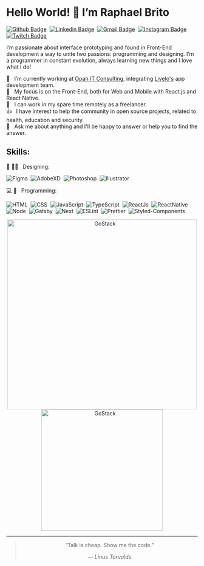 # Hello World! 👋 I’m Raphael Brito

[![Github Badge](https://img.shields.io/badge/-Github-242A2D?style=flat&logo=Github&logoColor=white&link=https://github.com/RBritoX)](https://github.com/RBritoX)&nbsp;
[![Linkedin Badge](https://img.shields.io/badge/-LinkedIn-0077B5?style=flat&logo=Linkedin&logoColor=white&link=https://www.linkedin.com/in/nykollemalone)](https://www.linkedin.com/in/raphaellbrito/)&nbsp;
[![Gmail Badge](https://img.shields.io/badge/-Gmail-c5392a?style=flat&logo=Gmail&logoColor=white&link=mailto:rbritox.js@gmail.com)](mailto:rbritox.js@gmail.com)&nbsp;
[![Instagram Badge](https://img.shields.io/badge/-Instagram-BF008C?style=flat&logo=Instagram&logoColor=white&link=https://www.instagram.com/raphaellbrito)](https://www.instagram.com/raphaellbrito)&nbsp;
[![Twitch Badge](https://img.shields.io/badge/-Twitch-9146FF?style=flat&logo=Twitch&logoColor=white&link=https://www.twitch.tv/rapha_brito)](https://www.twitch.tv/rapha_brito)&nbsp;

I’m passionate about interface prototyping and found in Front-End development a way to unite two passions: programming and designing.
I’m a programmer in constant evolution, always learning new things and I love what I do!

💼 &nbsp; I’m currently working at [Opah IT Consulting](https://www.opah.com.br/), integrating [Livelo's](https://www.livelo.com.br/) app development team.<br/>
🚀 &nbsp; My focus is on the Front-End, both for Web and Mobile with React.js and React Native.<br/>
🤝 &nbsp; I can work in my spare time remotely as a freelancer.<br/>
👍 &nbsp; I have interest to help the community in open source projects, related to health, education and security.<br/>
💬 &nbsp; Ask me about anything and I'll be happy to answer or help you to find the answer.<br/>

## Skills:

🎨 ✍🏼 &nbsp; Designing: <br/>

![Figma](https://img.shields.io/badge/-Figma-2C2C2C?style=flat&logoColor=figma&logo=figma)&nbsp;
![AdobeXD](https://img.shields.io/badge/-Adobe_XD-2D001F?style=flat&logoColor=adobe-xd&logo=adobe-xd)&nbsp;
![Photoshop](https://img.shields.io/badge/-Photoshop-2C2C46?style=flat&logoColor=adobe-photoshop&logo=adobe-photoshop)&nbsp;
![Illustrator](https://img.shields.io/badge/-Illustrator-261300?style=flat&logoColor=adobe-illustrator&logo=adobe-illustrator)<br/>

💻 📱 &nbsp; Programming: <br/>

![HTML](https://img.shields.io/badge/-HTML-E44D25?style=flat&logoColor=fff&logo=html5)&nbsp;
![CSS](https://img.shields.io/badge/-CSS-254DE6?style=flat&logoColor=fff&logo=css3)&nbsp;
![JavaScript](https://img.shields.io/badge/-JavaScript-FEAE32?style=flat&logoColor=fff&logo=javascript)&nbsp;
![TypeScript](https://img.shields.io/badge/-TypeScript-007ACC?style=flat&logoColor=fff&logo=typescript)&nbsp;
![ReactJs](https://img.shields.io/badge/-React.js-18BCEE?style=flat&logoColor=fff&logo=react)&nbsp;
![ReactNative](https://img.shields.io/badge/-React_Native-18BCEE?style=flat&logoColor=fff&logo=react)&nbsp;<br/>
![Node](https://img.shields.io/badge/-Node.js-5B9856?style=flat&logoColor=fff&logo=node.js)&nbsp;
![Gatsby](https://img.shields.io/badge/-Gatsb-643195?style=flat&logoColor=fff&logo=gatsby)&nbsp;
![Next](https://img.shields.io/badge/-Next.js-000000?style=flat&logoColor=fff&logo=next.js)&nbsp;
![ESLint](https://img.shields.io/badge/-ESLint-4B32C3?style=flat&logoColor=fff&logo=eslint)&nbsp;
![Prettier](https://img.shields.io/badge/-Prettier-EA5E5E?style=flat&logoColor=fff&logo=prettier)&nbsp;
![Styled-Components](https://img.shields.io/badge/-Styled_Components-DB9A64?style=flat&logoColor=fff&logo=styled-components)&nbsp;

<div align="center">
  <img alt="GoStack" src="https://github-readme-stats.vercel.app/api?username=rbritox&hide=contribs,issues&show_icons=true&theme=dark" width="500" />
  <img alt="GoStack" src="https://github-readme-stats.vercel.app/api/top-langs/?username=rbritox&layout=compact&theme=dark" width="320" />
</div>

---

<blockquote align="center">
  “Talk is cheap. Show me the code.”
  <br><p><cite>— Linus Torvalds</cite></p>
</blockquote>
